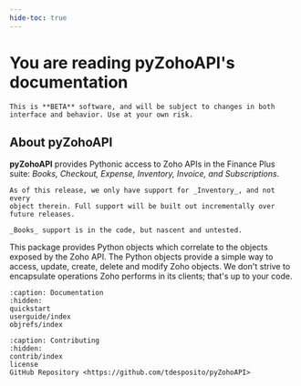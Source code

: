 ```yaml
---
hide-toc: true
---
```

You are reading pyZohoAPI's documentation
=========================================

```{caution}
This is **BETA** software, and will be subject to changes in both
interface and behavior. Use at your own risk.
```

## About pyZohoAPI
 **pyZohoAPI** provides Pythonic access to Zoho APIs in the Finance Plus suite:
_Books, Checkout, Expense, Inventory, Invoice, and Subscriptions_.

```{note}
As of this release, we only have support for _Inventory_, and not every
object therein. Full support will be built out incrementally over future releases.

_Books_ support is in the code, but nascent and untested.
```

This package provides Python objects which correlate to the objects exposed by
the Zoho API. The Python objects provide a simple way to access, update, create,
delete and modify Zoho objects. We don't strive to encapsulate operations Zoho
performs in its clients; that's up to your code.

```{toctree}
:caption: Documentation
:hidden:
quickstart
userguide/index
objrefs/index
```

```{toctree}
:caption: Contributing
:hidden:
contrib/index
license
GitHub Repository <https://github.com/tdesposito/pyZohoAPI>
```
